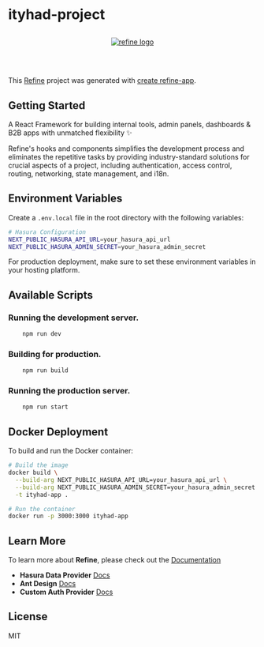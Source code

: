 # ityhad-project

<div align="center" style="margin: 30px;">
    <a href="https://refine.dev">
    <img alt="refine logo" src="https://refine.ams3.cdn.digitaloceanspaces.com/readme/refine-readme-banner.png">
    </a>
</div>
<br/>

This [Refine](https://github.com/refinedev/refine) project was generated with [create refine-app](https://github.com/refinedev/refine/tree/master/packages/create-refine-app).

## Getting Started

A React Framework for building internal tools, admin panels, dashboards & B2B apps with unmatched flexibility ✨

Refine's hooks and components simplifies the development process and eliminates the repetitive tasks by providing industry-standard solutions for crucial aspects of a project, including authentication, access control, routing, networking, state management, and i18n.

## Environment Variables

Create a `.env.local` file in the root directory with the following variables:

```bash
# Hasura Configuration
NEXT_PUBLIC_HASURA_API_URL=your_hasura_api_url
NEXT_PUBLIC_HASURA_ADMIN_SECRET=your_hasura_admin_secret
```

For production deployment, make sure to set these environment variables in your hosting platform.

## Available Scripts

### Running the development server.

```bash
    npm run dev
```

### Building for production.

```bash
    npm run build
```

### Running the production server.

```bash
    npm run start
```

## Docker Deployment

To build and run the Docker container:

```bash
# Build the image
docker build \
  --build-arg NEXT_PUBLIC_HASURA_API_URL=your_hasura_api_url \
  --build-arg NEXT_PUBLIC_HASURA_ADMIN_SECRET=your_hasura_admin_secret \
  -t ityhad-app .

# Run the container
docker run -p 3000:3000 ityhad-app
```

## Learn More

To learn more about **Refine**, please check out the [Documentation](https://refine.dev/docs)

- **Hasura Data Provider** [Docs](https://refine.dev/docs/core/providers/data-provider/#overview)
- **Ant Design** [Docs](https://refine.dev/docs/ui-frameworks/antd/tutorial/)
- **Custom Auth Provider** [Docs](https://refine.dev/docs/core/providers/auth-provider/)

## License

MIT
